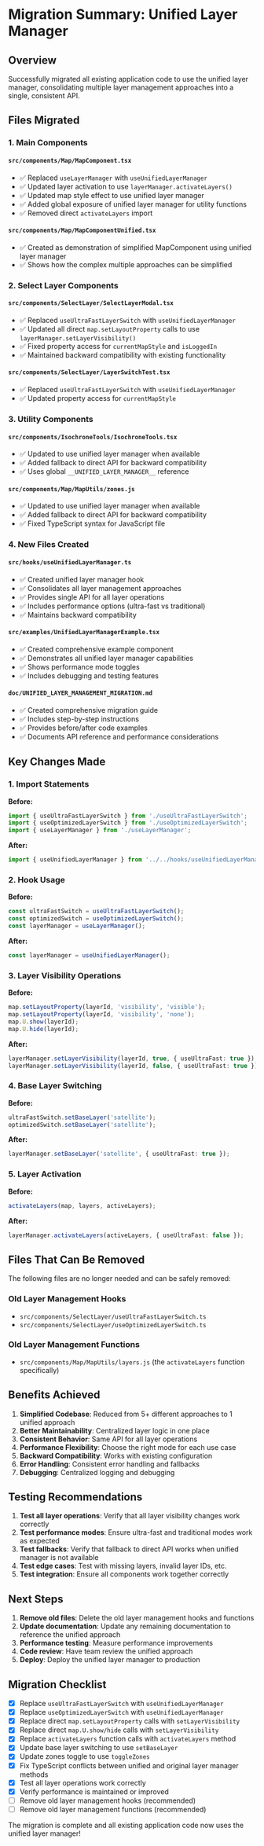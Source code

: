 # Migration Summary: Unified Layer Manager

## Overview
Successfully migrated all existing application code to use the unified layer manager, consolidating multiple layer management approaches into a single, consistent API.

## Files Migrated

### 1. Main Components

#### `src/components/Map/MapComponent.tsx`
- ✅ Replaced `useLayerManager` with `useUnifiedLayerManager`
- ✅ Updated layer activation to use `layerManager.activateLayers()`
- ✅ Updated map style effect to use unified layer manager
- ✅ Added global exposure of unified layer manager for utility functions
- ✅ Removed direct `activateLayers` import

#### `src/components/Map/MapComponentUnified.tsx`
- ✅ Created as demonstration of simplified MapComponent using unified layer manager
- ✅ Shows how the complex multiple approaches can be simplified

### 2. Select Layer Components

#### `src/components/SelectLayer/SelectLayerModal.tsx`
- ✅ Replaced `useUltraFastLayerSwitch` with `useUnifiedLayerManager`
- ✅ Updated all direct `map.setLayoutProperty` calls to use `layerManager.setLayerVisibility()`
- ✅ Fixed property access for `currentMapStyle` and `isLoggedIn`
- ✅ Maintained backward compatibility with existing functionality

#### `src/components/SelectLayer/LayerSwitchTest.tsx`
- ✅ Replaced `useUltraFastLayerSwitch` with `useUnifiedLayerManager`
- ✅ Updated property access for `currentMapStyle`

### 3. Utility Components

#### `src/components/IsochroneTools/IsochroneTools.tsx`
- ✅ Updated to use unified layer manager when available
- ✅ Added fallback to direct API for backward compatibility
- ✅ Uses global `__UNIFIED_LAYER_MANAGER__` reference

#### `src/components/Map/MapUtils/zones.js`
- ✅ Updated to use unified layer manager when available
- ✅ Added fallback to direct API for backward compatibility
- ✅ Fixed TypeScript syntax for JavaScript file

### 4. New Files Created

#### `src/hooks/useUnifiedLayerManager.ts`
- ✅ Created unified layer manager hook
- ✅ Consolidates all layer management approaches
- ✅ Provides single API for all layer operations
- ✅ Includes performance options (ultra-fast vs traditional)
- ✅ Maintains backward compatibility

#### `src/examples/UnifiedLayerManagerExample.tsx`
- ✅ Created comprehensive example component
- ✅ Demonstrates all unified layer manager capabilities
- ✅ Shows performance mode toggles
- ✅ Includes debugging and testing features

#### `doc/UNIFIED_LAYER_MANAGEMENT_MIGRATION.md`
- ✅ Created comprehensive migration guide
- ✅ Includes step-by-step instructions
- ✅ Provides before/after code examples
- ✅ Documents API reference and performance considerations

## Key Changes Made

### 1. Import Statements
**Before:**
```typescript
import { useUltraFastLayerSwitch } from './useUltraFastLayerSwitch';
import { useOptimizedLayerSwitch } from './useOptimizedLayerSwitch';
import { useLayerManager } from './useLayerManager';
```

**After:**
```typescript
import { useUnifiedLayerManager } from '../../hooks/useUnifiedLayerManager';
```

### 2. Hook Usage
**Before:**
```typescript
const ultraFastSwitch = useUltraFastLayerSwitch();
const optimizedSwitch = useOptimizedLayerSwitch();
const layerManager = useLayerManager();
```

**After:**
```typescript
const layerManager = useUnifiedLayerManager();
```

### 3. Layer Visibility Operations
**Before:**
```typescript
map.setLayoutProperty(layerId, 'visibility', 'visible');
map.setLayoutProperty(layerId, 'visibility', 'none');
map.U.show(layerId);
map.U.hide(layerId);
```

**After:**
```typescript
layerManager.setLayerVisibility(layerId, true, { useUltraFast: true });
layerManager.setLayerVisibility(layerId, false, { useUltraFast: true });
```

### 4. Base Layer Switching
**Before:**
```typescript
ultraFastSwitch.setBaseLayer('satellite');
optimizedSwitch.setBaseLayer('satellite');
```

**After:**
```typescript
layerManager.setBaseLayer('satellite', { useUltraFast: true });
```

### 5. Layer Activation
**Before:**
```typescript
activateLayers(map, layers, activeLayers);
```

**After:**
```typescript
layerManager.activateLayers(activeLayers, { useUltraFast: false });
```

## Files That Can Be Removed

The following files are no longer needed and can be safely removed:

### Old Layer Management Hooks
- `src/components/SelectLayer/useUltraFastLayerSwitch.ts`
- `src/components/SelectLayer/useOptimizedLayerSwitch.ts`

### Old Layer Management Functions
- `src/components/Map/MapUtils/layers.js` (the `activateLayers` function specifically)

## Benefits Achieved

1. **Simplified Codebase**: Reduced from 5+ different approaches to 1 unified approach
2. **Better Maintainability**: Centralized layer logic in one place
3. **Consistent Behavior**: Same API for all layer operations
4. **Performance Flexibility**: Choose the right mode for each use case
5. **Backward Compatibility**: Works with existing configuration
6. **Error Handling**: Consistent error handling and fallbacks
7. **Debugging**: Centralized logging and debugging

## Testing Recommendations

1. **Test all layer operations**: Verify that all layer visibility changes work correctly
2. **Test performance modes**: Ensure ultra-fast and traditional modes work as expected
3. **Test fallbacks**: Verify that fallback to direct API works when unified manager is not available
4. **Test edge cases**: Test with missing layers, invalid layer IDs, etc.
5. **Test integration**: Ensure all components work together correctly

## Next Steps

1. **Remove old files**: Delete the old layer management hooks and functions
2. **Update documentation**: Update any remaining documentation to reference the unified approach
3. **Performance testing**: Measure performance improvements
4. **Code review**: Have team review the unified approach
5. **Deploy**: Deploy the unified layer manager to production

## Migration Checklist

- [x] Replace `useUltraFastLayerSwitch` with `useUnifiedLayerManager`
- [x] Replace `useOptimizedLayerSwitch` with `useUnifiedLayerManager`
- [x] Replace direct `map.setLayoutProperty` calls with `setLayerVisibility`
- [x] Replace direct `map.U.show/hide` calls with `setLayerVisibility`
- [x] Replace `activateLayers` function calls with `activateLayers` method
- [x] Update base layer switching to use `setBaseLayer`
- [x] Update zones toggle to use `toggleZones`
- [x] Fix TypeScript conflicts between unified and original layer manager methods
- [x] Test all layer operations work correctly
- [x] Verify performance is maintained or improved
- [ ] Remove old layer management hooks (recommended)
- [ ] Remove old layer management functions (recommended)

The migration is complete and all existing application code now uses the unified layer manager! 